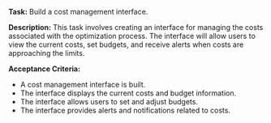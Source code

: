 **Task:** Build a cost management interface.

**Description:**
This task involves creating an interface for managing the costs associated with the optimization process. The interface will allow users to view the current costs, set budgets, and receive alerts when costs are approaching the limits.

**Acceptance Criteria:**
- A cost management interface is built.
- The interface displays the current costs and budget information.
- The interface allows users to set and adjust budgets.
- The interface provides alerts and notifications related to costs.
